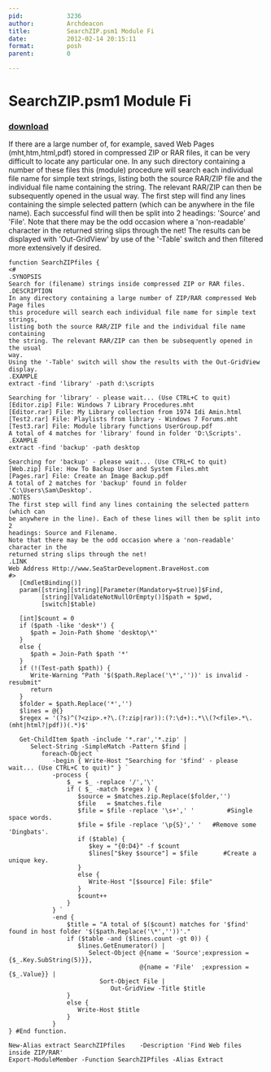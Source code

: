 ```yaml
---
pid:            3236
author:         Archdeacon
title:          SearchZIP.psm1 Module Fi
date:           2012-02-14 20:15:11
format:         posh
parent:         0

---
```


# SearchZIP.psm1 Module Fi

### [download](//scripts/3236.ps1)

If there are a large number of, for example, saved Web Pages (mht,htm,html,pdf)
stored in compressed ZIP or RAR files, it can be very difficult to locate any 
particular one.
In any such directory containing a number of these files this (module) procedure
will search each individual file name for simple text strings, listing both the
source RAR/ZIP file and the individual file name containing the string. The 
relevant RAR/ZIP can then be subsequently opened in the usual way.
The first step will find any lines containing the simple selected pattern 
(which can be anywhere in the file name). Each successful find will then be 
split into 2 headings: 'Source' and 'File'.
Note that there may be the odd occasion where a 'non-readable' character in the
returned string slips through the net!
The results can be displayed with 'Out-GridView' by use of the '-Table' switch and
then filtered more extensively if desired. 

```posh
function SearchZIPfiles {
<#
.SYNOPSIS 
Search for (filename) strings inside compressed ZIP or RAR files.
.DESCRIPTION
In any directory containing a large number of ZIP/RAR compressed Web Page files 
this procedure will search each individual file name for simple text strings, 
listing both the source RAR/ZIP file and the individual file name containing
the string. The relevant RAR/ZIP can then be subsequently opened in the usual
way.
Using the '-Table' switch will show the results with the Out-GridView display.
.EXAMPLE
extract -find 'library' -path d:\scripts

Searching for 'library' - please wait... (Use CTRL+C to quit)
[Editor.zip] File: Windows 7 Library Procedures.mht
[Editor.rar] File: My Library collection from 1974 Idi Amin.html
[Test2.rar] File: Playlists from library - Windows 7 Forums.mht
[Test3.rar] File: Module library functions UserGroup.pdf
A total of 4 matches for 'library' found in folder 'D:\Scripts'.
.EXAMPLE
extract -find 'backup' -path desktop

Searching for 'backup' - please wait... (Use CTRL+C to quit)
[Web.zip] File: How To Backup User and System Files.mht
[Pages.rar] File: Create an Image Backup.pdf
A total of 2 matches for 'backup' found in folder 'C:\Users\Sam\Desktop'.
.NOTES
The first step will find any lines containing the selected pattern (which can
be anywhere in the line). Each of these lines will then be split into 2 
headings: Source and Filename.
Note that there may be the odd occasion where a 'non-readable' character in the
returned string slips through the net! 
.LINK
Web Address Http://www.SeaStarDevelopment.BraveHost.com
#>
   [CmdletBinding()]
   param([string][string][Parameter(Mandatory=$true)]$Find,
         [string][ValidateNotNullOrEmpty()]$path = $pwd,
         [switch]$table)

   [int]$count = 0
   if ($path -like 'desk*') {
      $path = Join-Path $home 'desktop\*'
   }
   else {
      $path = Join-Path $path '*'
   }
   if (!(Test-path $path)) {
      Write-Warning "Path '$($path.Replace('\*',''))' is invalid - resubmit"
      return
   }
   $folder = $path.Replace('*','')
   $lines = @{}
   $regex = '(?s)^(?<zip>.+?\.(?:zip|rar)):(?:\d+):.*\\(?<file>.*\.(mht|html?|pdf))(.*)$'

   Get-ChildItem $path -include '*.rar','*.zip' |
      Select-String -SimpleMatch -Pattern $find |
         foreach-Object `
            -begin { Write-Host "Searching for '$find' - please wait... (Use CTRL+C to quit)" } `
            -process {
                $_ = $_ -replace '/','\'
                if ( $_ -match $regex ) {
                   $source = $matches.zip.Replace($folder,'')
                   $file   = $matches.file
                   $file = $file -replace '\s+',' '         #Single space words.
                   $file = $file -replace '\p{S}',' '   #Remove some 'Dingbats'.
                   if ($table) {
                      $key = "{0:D4}" -f $count
                      $lines["$key $source"] = $file       #Create a unique key.
                   }
                   else {
                      Write-Host "[$source] File: $file"
                   }
                   $count++ 
                }
            } `
            -end { 
                $title = "A total of $($count) matches for '$find' found in host folder '$($path.Replace('\*',''))'."
                if ($table -and ($lines.count -gt 0)) {        
                   $lines.GetEnumerator() | 
                      Select-Object @{name = 'Source';expression = {$_.Key.SubString(5)}},
                                    @{name = 'File'  ;expression = {$_.Value}} |
                         Sort-Object File |
                            Out-GridView -Title $title
                }
                else {
                   Write-Host $title
                } 
            }
} #End function.

New-Alias extract SearchZIPfiles    -Description 'Find Web files inside ZIP/RAR'
Export-ModuleMember -Function SearchZIPfiles -Alias Extract
```

